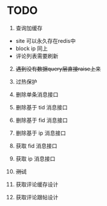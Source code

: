 TODO
======

1. 查询加缓存
  * site 可以永久存在redis中
  * block ip 同上
  * 评论列表需要刷新
2. ~~遇到没有数据query层直接raise上来~~
3. 过热保护

4. 删除单条消息接口
5. 删除基于 tid 消息接口
6. 删除基于 fid 消息接口
7. 删除基于 ip 消息接口

8. 获取 fid 消息接口
9. 获取 ip 消息接口

10. ~~测试~~
11. 获取评论缓存设计
12. 获取评论跟帖设计

